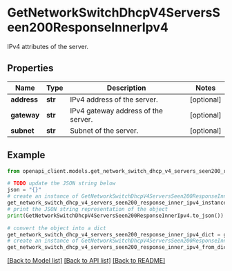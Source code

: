 # GetNetworkSwitchDhcpV4ServersSeen200ResponseInnerIpv4

IPv4 attributes of the server.

## Properties

Name | Type | Description | Notes
------------ | ------------- | ------------- | -------------
**address** | **str** | IPv4 address of the server. | [optional] 
**gateway** | **str** | IPv4 gateway address of the server. | [optional] 
**subnet** | **str** | Subnet of the server. | [optional] 

## Example

```python
from openapi_client.models.get_network_switch_dhcp_v4_servers_seen200_response_inner_ipv4 import GetNetworkSwitchDhcpV4ServersSeen200ResponseInnerIpv4

# TODO update the JSON string below
json = "{}"
# create an instance of GetNetworkSwitchDhcpV4ServersSeen200ResponseInnerIpv4 from a JSON string
get_network_switch_dhcp_v4_servers_seen200_response_inner_ipv4_instance = GetNetworkSwitchDhcpV4ServersSeen200ResponseInnerIpv4.from_json(json)
# print the JSON string representation of the object
print(GetNetworkSwitchDhcpV4ServersSeen200ResponseInnerIpv4.to_json())

# convert the object into a dict
get_network_switch_dhcp_v4_servers_seen200_response_inner_ipv4_dict = get_network_switch_dhcp_v4_servers_seen200_response_inner_ipv4_instance.to_dict()
# create an instance of GetNetworkSwitchDhcpV4ServersSeen200ResponseInnerIpv4 from a dict
get_network_switch_dhcp_v4_servers_seen200_response_inner_ipv4_from_dict = GetNetworkSwitchDhcpV4ServersSeen200ResponseInnerIpv4.from_dict(get_network_switch_dhcp_v4_servers_seen200_response_inner_ipv4_dict)
```
[[Back to Model list]](../README.md#documentation-for-models) [[Back to API list]](../README.md#documentation-for-api-endpoints) [[Back to README]](../README.md)


